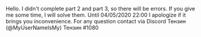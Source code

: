 Hello. I didn't complete part 2 and part 3, so there will be errors. If you give me some time, I will solve them. Until 04/05/2020 22:00
I apologize if it brings you inconvenience. For any question contact via Discord Тензин (@MyUserNameIsMy) Тензин #1080
